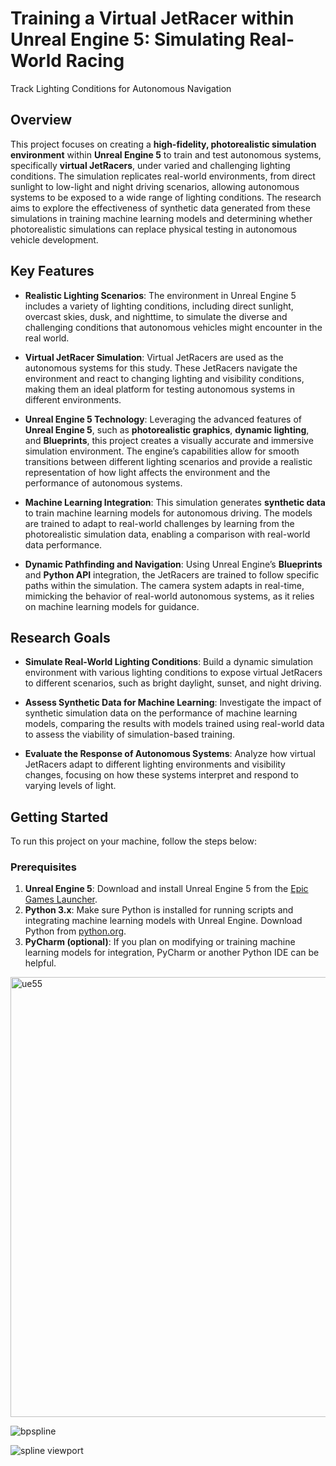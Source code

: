 # Training a Virtual JetRacer within Unreal Engine 5: Simulating Real-World Racing
 Track Lighting Conditions for Autonomous Navigation
## Overview

This project focuses on creating a **high-fidelity, photorealistic simulation environment** within **Unreal Engine 5** to train and test autonomous systems, specifically **virtual JetRacers**, under varied and challenging lighting conditions. The simulation replicates real-world environments, from direct sunlight to low-light and night driving scenarios, allowing autonomous systems to be exposed to a wide range of lighting conditions. The research aims to explore the effectiveness of synthetic data generated from these simulations in training machine learning models and determining whether photorealistic simulations can replace physical testing in autonomous vehicle development.

## Key Features

- **Realistic Lighting Scenarios**: 
  The environment in Unreal Engine 5 includes a variety of lighting conditions, including direct sunlight, overcast skies, dusk, and nighttime, to simulate the diverse and challenging conditions that autonomous vehicles might encounter in the real world.

- **Virtual JetRacer Simulation**: 
  Virtual JetRacers are used as the autonomous systems for this study. These JetRacers navigate the environment and react to changing lighting and visibility conditions, making them an ideal platform for testing autonomous systems in different environments.

- **Unreal Engine 5 Technology**: 
  Leveraging the advanced features of **Unreal Engine 5**, such as **photorealistic graphics**, **dynamic lighting**, and **Blueprints**, this project creates a visually accurate and immersive simulation environment. The engine’s capabilities allow for smooth transitions between different lighting scenarios and provide a realistic representation of how light affects the environment and the performance of autonomous systems.

- **Machine Learning Integration**: 
  This simulation generates **synthetic data** to train machine learning models for autonomous driving. The models are trained to adapt to real-world challenges by learning from the photorealistic simulation data, enabling a comparison with real-world data performance.

- **Dynamic Pathfinding and Navigation**: 
  Using Unreal Engine’s **Blueprints** and **Python API** integration, the JetRacers are trained to follow specific paths within the simulation. The camera system adapts in real-time, mimicking the behavior of real-world autonomous systems, as it relies on machine learning models for guidance.

## Research Goals

- **Simulate Real-World Lighting Conditions**: 
  Build a dynamic simulation environment with various lighting conditions to expose virtual JetRacers to different scenarios, such as bright daylight, sunset, and night driving.
  
- **Assess Synthetic Data for Machine Learning**: 
  Investigate the impact of synthetic simulation data on the performance of machine learning models, comparing the results with models trained using real-world data to assess the viability of simulation-based training.
  
- **Evaluate the Response of Autonomous Systems**: 
  Analyze how virtual JetRacers adapt to different lighting environments and visibility changes, focusing on how these systems interpret and respond to varying levels of light.

## Getting Started

To run this project on your machine, follow the steps below:

### Prerequisites

1. **Unreal Engine 5**: Download and install Unreal Engine 5 from the [Epic Games Launcher](https://www.unrealengine.com/download).
2. **Python 3.x**: Make sure Python is installed for running scripts and integrating machine learning models with Unreal Engine. Download Python from [python.org](https://www.python.org/downloads/).
3. **PyCharm (optional)**: If you plan on modifying or training machine learning models for integration, PyCharm or another Python IDE can be helpful.



<img width="704" alt="ue55" src="https://github.com/user-attachments/assets/a82473cb-271a-4f07-a083-cf1a844aaba9">

![bpspline](https://github.com/user-attachments/assets/731ca166-f150-47f3-b306-46a9855a2f48)

![spline viewport](https://github.com/user-attachments/assets/00af8279-9471-404e-9b7b-9ed274336045)
